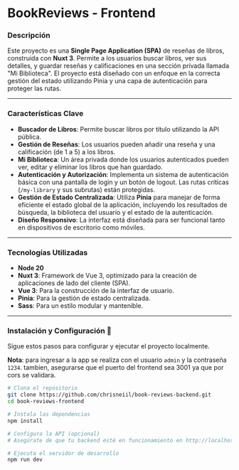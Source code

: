 # BookReviews - Frontend

### Descripción
Este proyecto es una **Single Page Application (SPA)** de reseñas de libros, construida con **Nuxt 3**. Permite a los usuarios buscar libros, ver sus detalles, y guardar reseñas y calificaciones en una sección privada llamada "Mi Biblioteca". El proyecto está diseñado con un enfoque en la correcta gestión del estado utilizando Pinia y una capa de autenticación para proteger las rutas.

---

### Características Clave

- **Buscador de Libros**: Permite buscar libros por título utilizando la API pública.
- **Gestión de Reseñas**: Los usuarios pueden añadir una reseña y una calificación (de 1 a 5) a los libros.
- **Mi Biblioteca**: Un área privada donde los usuarios autenticados pueden ver, editar y eliminar los libros que han guardado.
- **Autenticación y Autorización**: Implementa un sistema de autenticación básica con una pantalla de login y un botón de logout. Las rutas críticas (`/my-library` y sus subrutas) están protegidas.
- **Gestión de Estado Centralizada**: Utiliza **Pinia** para manejar de forma eficiente el estado global de la aplicación, incluyendo los resultados de búsqueda, la biblioteca del usuario y el estado de la autenticación.
- **Diseño Responsivo**: La interfaz está diseñada para ser funcional tanto en dispositivos de escritorio como móviles.

---

### Tecnologías Utilizadas

- **Node 20**
- **Nuxt 3**: Framework de Vue 3, optimizado para la creación de aplicaciones de lado del cliente (SPA).
- **Vue 3**: Para la construcción de la interfaz de usuario.
- **Pinia**: Para la gestión de estado centralizada.
- **Sass**: Para un estilo modular y mantenible.

---

### Instalación y Configuración 🚀

Sigue estos pasos para configurar y ejecutar el proyecto localmente.

**Nota**:  para ingresar a la app se realiza con el usuario `admin` y la contraseña `1234`.
tambien, asegurarse que el puerto del frontend sea 3001 ya que por cors se validara.
```bash
# Clona el repositorio
git clone https://github.com/chrisneiil/book-reviews-backend.git
cd book-reviews-frontend

# Instala las dependencias
npm install

# Configura la API (opcional)
# Asegúrate de que tu backend esté en funcionamiento en http://localhost:3000

# Ejecuta el servidor de desarrollo
npm run dev